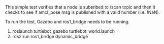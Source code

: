 This simple test verifies that a node is subsribed to /scan topic and then it checks to see if amcl_pose msg is published with a valid number (i.e. !NaN).

To run the test, Gazebo and ros1_bridge needs to be running.

1. roslaunch turtlebot_gazebo turtlebot_world.launch
2. ros2 run ros1_bridge dynamic_bridge
